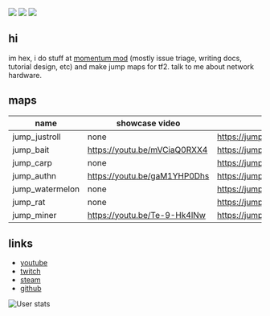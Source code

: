 ![](https://media.discordapp.net/attachments/285188007353516033/892642758865604648/cool.jpg?width=300&height=300) ![](https://yt3.ggpht.com/ytc/AKedOLRdPkDUJzpQOM6jH-K46aOZ--53ZVrpIlQ-gnGq=s300-c-k-c0x00ffffff-no-rj) ![](https://static-cdn.jtvnw.net/jtv_user_pictures/7df202ec-b0f9-432f-a27e-18b7eafdb425-profile_image-300x300.png)


## hi

im hex, i do stuff at [momentum mod](https://github.com/momentum-mod) (mostly issue triage, writing docs, tutorial design, etc) and make jump maps for tf2. talk to me about network hardware.

## maps

| name              | showcase video               | forum post                                               |
| ----------------- | ---------------------------- | -------------------------------------------------------- |
| jump_justroll     | none                         | https://jump.tf/forum/index.php/topic,3306.msg27592.html |
| jump_bait         | https://youtu.be/mVCiaQ0RXX4 | https://jump.tf/forum/index.php/topic,3254.msg27245.html |
| jump_carp         | none                         | https://jump.tf/forum/index.php/topic,3253.msg27238.html |
| jump_authn        | https://youtu.be/gaM1YHP0Dhs | https://jump.tf/forum/index.php/topic,3169.msg26515.html |
| jump_watermelon   | none                         | https://jump.tf/forum/index.php/topic,3147.msg26337.html |
| jump_rat          | none                         | https://jump.tf/forum/index.php/topic,3106.msg26094.html |
| jump_miner        | https://youtu.be/Te-9-Hk4lNw | https://jump.tf/forum/index.php/topic,3056.msg25620.html |

## links

- [youtube](https://www.youtube.com/channel/UCWyS3zD8TR_vF3-6Bu-T1yg)
- [twitch](https://www.twitch.tv/hexhexhexhexhexhexhexhex)
- [steam](https://steamcommunity.com/id/hexhexhexhexhexhexhexhexhexhex/)
- [github](https://www.duckduckgo.com)

![User stats](https://github-readme-stats.vercel.app/api?username=hexaflexahexagon&?count_private=true&show_icons=true&theme=tokyonight&border_color=628FDA&border_radius=20&include_all_commits=true&custom_title=hex%27s%20GitHub%20Stats)

